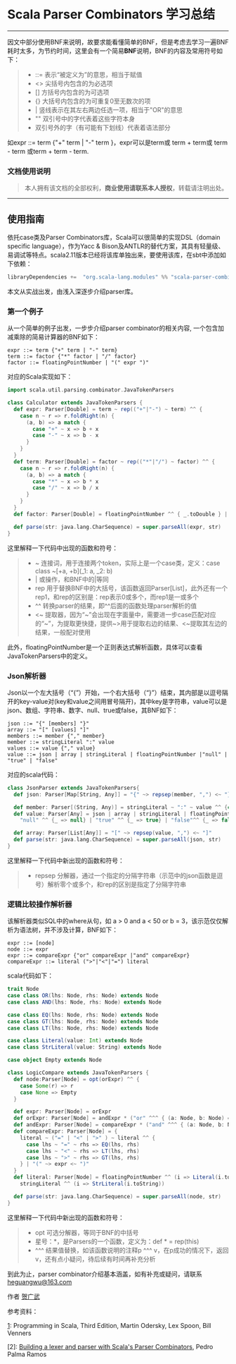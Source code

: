 # Scala Parser Combinators 学习总结

------

因文中部分使用BNF来说明，故要求能看懂简单的BNF，但是考虑去学习一遍BNF耗时太多，为节约时间，这里会有一个简易**BNF**说明，BNF的内容及常用符号如下：

> * ::=  表示“被定义为”的意思，相当于赋值
> * <>   尖括号内包含的为必选项
> * []   方括号内包含的为可选项
> * {}   大括号内包含的为可重复0至无数次的项
> * |    竖线表示在其左右两边任选一项，相当于"OR"的意思
> * ""   双引号中的字代表着这些字符本身
> * 双引号外的字（有可能有下划线）代表着语法部分

如expr ::= term {"+" term | "-" term }，expr可以是term或 term + term或 term - term 或term + term - term.

### 文档使用说明

> 本人拥有该文档的全部权利，**商业使用请联系本人授权**，转载请注明出处。

------

## 使用指南

依托case类及Parser Combinators库，Scala可以很简单的实现DSL（domain specific language），作为Yacc & Bison及ANTLR的替代方案，其具有轻量级、易调试等特点。scala2.11版本已经将该库单独出来，要使用该库，在sbt中添加如下依赖：
```sbt
libraryDependencies +=  "org.scala-lang.modules" %% "scala-parser-combinators" % "1.0.6"
```
本文从实战出发，由浅入深逐步介绍parser库。
### 第一个例子
从一个简单的例子出发，一步步介绍parser combinator的相关内容, 一个包含加减乘除的简易计算器的BNF如下：

```BNF
expr ::= term {"+" term | "-" term}
term ::= factor {"*" factor | "/" factor}
factor ::= floatingPointNumber | "(" expr ")"
```
对应的Scala实现如下：

```scala
import scala.util.parsing.combinator.JavaTokenParsers

class Calculator extends JavaTokenParsers {
  def expr: Parser[Double] = term ~ rep(("+"|"-") ~ term) ^^ {
    case n ~ r => r.foldRight(n) {
      (a, b) => a match {
        case "+" ~ x => b + x
        case "-" ~ x => b - x
      }
    }
  }
  def term: Parser[Double] = factor ~ rep(("*"|"/") ~ factor) ^^ {
    case n ~ r => r.foldRight(n) {
      (a, b) => a match {
        case "*" ~ x => b * x
        case "/" ~ x => b / x
      }
    }
  }
  def factor: Parser[Double] = floatingPointNumber ^^ { _.toDouble } | "(" ~> expr <~ ")"

  def parse(str: java.lang.CharSequence) = super.parseAll(expr, str)
}
```

这里解释一下代码中出现的函数和符号：
> * ~ 连接词，用于连接两个token，实际上是一个case类，定义：case class ~[+a, +b](_1: a, _2: b)
> * | 或操作，和BNF中的|等同
> * rep 用于替换BNF中的大括号，该函数返回Parser[List]，此外还有一个rep1，和rep的区别是：rep表示0或多个，而rep1是一或多个
> * ^^ 转换parser的结果，即^^后面的函数处理parser解析的值
> * <~ 提取器，因为“~”会出现在字面量中，需要进一步case匹配对应的“~”，为提取更快捷，提供~>用于提取右边的结果、<~提取其左边的结果，一般配对使用

此外，floatingPointNumber是一个正则表达式解析函数，具体可以查看JavaTokenParsers中的定义。


### Json解析器

Json以一个左大括号（“{”）开始，一个右大括号（“}”）结束，其内部是以逗号隔开的key-value对(key和value之间用冒号隔开)，其中key是字符串，value可以是json、数组、字符串、数字、null、true或false，其BNF如下：
```BNF
json ::= "{" [members] "}"
array ::= "[" [values] "]"
members ::= member {"," member}
member ::= stringLiteral ":" value
values ::= value {"," value}
value ::= json | array | stringLiteral | floatingPointNumber |"null" | "true" | "false"
```

对应的scala代码：
```scala
class JsonParser extends JavaTokenParsers{
  def json: Parser[Map[String, Any]] = "{" ~> repsep(member, ",") <~ "}" ^^ { Map() ++ _ }

  def member: Parser[(String, Any)] = stringLiteral ~ ":" ~ value ^^ {case k ~ ":" ~ v => (k,v)}
  def value: Parser[Any] = json | array | stringLiteral | floatingPointNumber ^^ {_.toDouble} |
    "null" ^^ {_ => null} | "true" ^^ {_ => true} | "false"^^ {_ => false}

  def array: Parser[List[Any]] = "[" ~> repsep(value, ",") <~ "]"
  def parse(str: java.lang.CharSequence) = super.parseAll(json, str)
}
```

这里解释一下代码中新出现的函数和符号：
> * repsep 分解器，通过一个指定的分隔字符串（示范中的json函数是逗号）解析零个或多个，和rep的区别是指定了分隔字符串


### 逻辑比较操作解析器

该解析器类似SQL中的where从句，如 a > 0 and a < 50 or b = 3，该示范仅仅解析为语法树，并不涉及计算，BNF如下：
```bnf
expr ::= [node]
node ::= expr
expr ::= compareExpr {"or" compareExpr |"and" compareExpr}
compareExpr ::= literal (">"|"<"|"=") literal
```

scala代码如下：
```scala
trait Node
case class OR(lhs: Node, rhs: Node) extends Node
case class AND(lhs: Node, rhs: Node) extends Node

case class EQ(lhs: Node, rhs: Node) extends Node
case class GT(lhs: Node, rhs: Node) extends Node
case class LT(lhs: Node, rhs: Node) extends Node

case class Literal(value: Int) extends Node
case class StrLiteral(value: String) extends Node

case object Empty extends Node

class LogicCompare extends JavaTokenParsers {
  def node:Parser[Node] = opt(orExpr) ^^ {
    case Some(r) => r
    case None => Empty
  }

  def expr: Parser[Node] = orExpr
  def orExpr: Parser[Node] = andExpr * ("or" ^^^ { (a: Node, b: Node) => OR(a, b)})
  def andExpr: Parser[Node] = compareExpr * ("and" ^^^ { (a: Node, b: Node) =>AND(a, b)})
  def compareExpr: Parser[Node] = {
    literal ~ ("=" | "<" | ">" ) ~ literal ^^ {
      case lhs ~ "=" ~ rhs => EQ(lhs, rhs)
      case lhs ~ "<" ~ rhs => LT(lhs, rhs)
      case lhs ~ ">" ~ rhs => GT(lhs, rhs)
    } | "(" ~> expr <~ ")"
  }
  def literal: Parser[Node] = floatingPointNumber ^^ (i => Literal(i.toInt)) |
    stringLiteral ^^ (i => StrLiteral(i.toString))

  def parse(str: java.lang.CharSequence) = super.parseAll(node, str)
}
```

这里解释一下代码中新出现的函数和符号：
> * opt 可选分解器，等同于BNF的中括号
> * 星号：*，是Parsers的一个函数，定义为：def * = rep(this)
> * ^^^  结果值替换，如该函数说明的注释p ^^^ v，在p成功的情况下，返回v，还有点小疑问，待后续有时间再补充分析

到此为止，parser combinator介绍基本涵盖，如有补充或疑问，请联系 heguangwu@163.com

作者 [贺广武](heguangwu@163.com)     

参考资料：

[1]: Programming in Scala, Third Edition, Martin Odersky, Lex Spoon, Bill Venners

[2]: [Building a lexer and parser with Scala's Parser Combinators][1], Pedro Palma Ramos


  [1]: http://enear.github.io/2016/03/31/parser-combinators/
